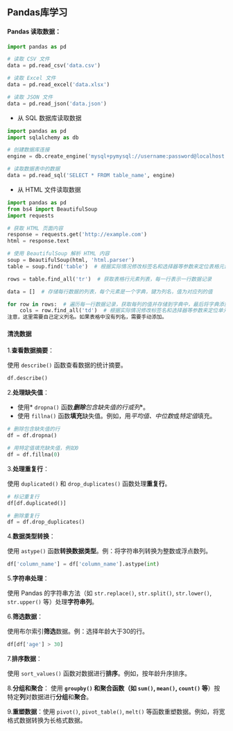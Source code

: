 ## Pandas库学习

#### Pandas 读取数据：


```python
import pandas as pd

# 读取 CSV 文件
data = pd.read_csv('data.csv')

# 读取 Excel 文件
data = pd.read_excel('data.xlsx')

# 读取 JSON 文件
data = pd.read_json('data.json')


```
- 从 SQL 数据库读取数据


```python
import pandas as pd
import sqlalchemy as db

# 创建数据库连接
engine = db.create_engine('mysql+pymysql://username:password@localhost:3306/database_name')

# 读取数据表中的数据
data = pd.read_sql('SELECT * FROM table_name', engine)
```
- 从 HTML 文件读取数据


```python
import pandas as pd
from bs4 import BeautifulSoup
import requests

# 获取 HTML 页面内容
response = requests.get('http://example.com')
html = response.text

# 使用 BeautifulSoup 解析 HTML 内容
soup = BeautifulSoup(html, 'html.parser')
table = soup.find('table')  # 根据实际情况修改标签名和选择器等参数来定位表格元素

rows = table.find_all('tr')  # 获取表格行元素列表，每一行表示一行数据记录

data = []  # 存储每行数据的列表，每个元素是一个字典，键为列名，值为对应列的值

for row in rows:  # 遍历每一行数据记录，获取每列的值并存储到字典中，最后将字典添加到列表中作为一行数据记录
    cols = row.find_all('td')  # 根据实际情况修改标签名和选择器等参数来定位单元格元素，获取单元格值列表，每一列表示一列数据字段的值，存储到字典中，最后将字典添加到列表中作为一行数据记录。最后将列表转换为 DataFrame。
注意，这里需要自己定义列名。如果表格中没有列名，需要手动添加。
```

#### 清洗数据

1.**查看数据摘要**：

使用 `describe()` 函数查看数据的统计摘要。


```python
df.describe()
```
2.**处理缺失值**：

* 使用* `dropna()` 函数***删除**包含缺失值的**行**或**列**。
* 使用 `fillna()` 函数**填充**缺失值。例如，用*平均值、中位数*或*特定值*填充。


```python
# 删除包含缺失值的行
df = df.dropna()

# 用特定值填充缺失值，例如0
df = df.fillna(0)
```
3.**处理重复行**：

使用 `duplicated()` 和 `drop_duplicates()` 函数处理**重复行**。


```python
# 标记重复行
df[df.duplicated()]

# 删除重复行
df = df.drop_duplicates()
```
4.**数据类型转换**：

使用 `astype()` 函数**转换数据类型**。例：将字符串列转换为整数或浮点数列。


```python
df['column_name'] = df['column_name'].astype(int)
```
5.**字符串处理**：

使用 Pandas 的字符串方法（如 `str.replace()`, `str.split()`, `str.lower()`, `str.upper()` 等）处理**字符串列**。

6.**筛选数据**：

使用布尔索引**筛选**数据。例：选择年龄大于30的行。


```python
df[df['age'] > 30]
```
7.**排序数据**：

使用 `sort_values()` 函数对数据进行**排序**。例如，按年龄升序排序。

8.**分组和聚合**：
使用 **`groupby()` 和聚合函数（如 `sum()`, `mean()`, `count()` 等**）按特定**列**对数据进行**分组**和**聚合**。

9.**重塑数据**：使用 `pivot()`, `pivot_table()`, `melt()` 等函数重塑数据。例如，将宽格式数据转换为长格式数据。